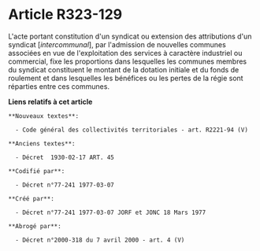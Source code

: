 # Article R323-129

L'acte portant constitution d'un syndicat ou extension des attributions d'un syndicat [*intercommunal*], par l'admission de
nouvelles communes associées en vue de l'exploitation des services à caractère industriel ou commercial, fixe les proportions
dans lesquelles les communes membres du syndicat constituent le montant de la dotation initiale et du fonds de roulement et
dans lesquelles les bénéfices ou les pertes de la régie sont réparties entre ces communes.

**Liens relatifs à cet article**

	**Nouveaux textes**:

	  - Code général des collectivités territoriales - art. R2221-94 (V)

	**Anciens textes**:

	  - Décret  1930-02-17 ART. 45

	**Codifié par**:

	  - Décret n°77-241 1977-03-07

	**Créé par**:

	  - Décret n°77-241 1977-03-07 JORF et JONC 18 Mars 1977

	**Abrogé par**:

	  - Décret n°2000-318 du 7 avril 2000 - art. 4 (V)
